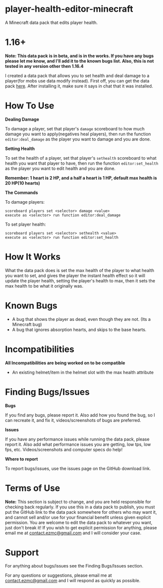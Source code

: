 # player-health-editor-minecraft
A Minecraft data pack that edits player health.

# 1.16+ #
**Note: This data pack is in beta, and is in the works.  If you have any bugs please let me know, and I'll add it to the known bugs list.  Also, this is not tested in any version other then 1.16.4**

I created a data pack that allows you to set health and  deal damage to a player(for mobs use data modify instead).  First off, you can get the data pack <a href="https://github.com/randomuser922/player-health-editor-minecraft" title="Data pack download link">here</a>.  After installing it, make sure it says in chat that it was installed.
# How To Use #
**Dealing Damage**

To damage a player, set that player's `damage` scoreboard to how much damage you want to apply(negatives heal players), then run the function `editor:deal_damage` as the player you want to damage and you are done.

**Setting Health**

To set the health of a player, set that player's `sethealth` scoreboard to what health you want that player to have, then run the function `editor:set_health` as the player you want to edit health and you are done.

**Remember: 1 heart is 2 HP, and a half a heart is 1 HP, default max health is 20 HP(10 hearts)**

**The Commands**

To damage players:

    scoreboard players set <selector> damage <value>
    execute as <selector> run function editor:deal_damage

To set player health:

    scoreboard players set <selector> sethealth <value>
    execute as <selector> run function editor:set_health


# How It Works #

What the data pack does is set the max health of the player to what health you want to set, and gives the player the instant health effect so it will update the player health, setting the player's health to max, then it sets the max health to be what it originally was.
# Known Bugs #
* A bug that shows the player as dead, even though they are not. (Its a Minecraft bug)
* A bug that ignores absorption hearts, and skips to the base hearts.
# Incompatibilities #
**All Incompatibilities are being worked on to be compatible**

* An existing helmet/item in the helmet slot with the max health attribute

# Finding Bugs/Issues #
**Bugs**

If you find any bugs, please report it.  Also add how you found the bug, so I can recreate it, and fix it, videos/screenshots of bugs are preferred.

**Issues**

If you have any performance issues while running the data pack, please report it.  Also add what performance issues you are getting, low tps, low fps, etc.  Videos/screenshots and computer specs do help!

**Where to report**

To report bugs/issues, use the issues page on the GitHub download link.

# Terms of Use #
**Note:** This section is subject to change, and you are held responsible for checking back regularly.
If you use this in a data pack to publish, you must put the GitHub link to the data pack somewhere for others who may want it, and cannot sell and/or use for your financial benefit unless given explicit permission.  You are welcome to edit the data pack to whatever you want, just don't break it!  If you wish to get explicit permission for anything, please email me at contact.ezmc@gmail.com and I will consider your case.

# Support #

For anything about bugs/issues see the Finding Bugs/Issues section.

For any questions or suggestions, please email me at contact.ezmc@gmail.com and I will respond as quickly as possible.

